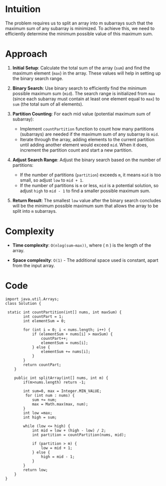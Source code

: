 
# Intuition
The problem requires us to split an array into m subarrays such that the maximum sum of any subarray is minimized. To achieve this, we need to efficiently determine the minimum possible value of this maximum sum.

# Approach
1. **Initial Setup**: Calculate the total sum of the array (`sum`) and find the maximum element (`max`) in the array. These values will help in setting up the binary search range.
  
2. **Binary Search**: Use binary search to efficiently find the minimum possible maximum sum (`mid`). The search range is initialized from `max` (since each subarray must contain at least one element equal to `max`) to `sum` (the total sum of all elements).

3. **Partition Counting**: For each mid value (potential maximum sum of subarray):
   - Implement `countPartition` function to count how many partitions (subarrays) are needed if the maximum sum of any subarray is `mid`.
   - Iterate through the array, adding elements to the current partition until adding another element would exceed `mid`. When it does, increment the partition count and start a new partition.

4. **Adjust Search Range**: Adjust the binary search based on the number of partitions:
   - If the number of partitions (`partition`) exceeds `m`, it means `mid` is too small, so adjust `low` to `mid + 1`.
   - If the number of partitions is `m` or less, `mid` is a potential solution, so adjust `high` to `mid - 1` to find a smaller possible maximum sum.

5. **Return Result**: The smallest `low` value after the binary search concludes will be the minimum possible maximum sum that allows the array to be split into `m` subarrays.

# Complexity
- **Time complexity**: `O(nlog(sum−max))`, where \( n \) is the length of the array. 
  
- **Space complexity**: `O(1)` - The additional space used is constant, apart from the input array.

# Code
```
import java.util.Arrays;
class Solution {

 static int countPartition(int[] nums, int maxSum) {
        int countPart = 1;
        int elementSum = 0;

        for (int i = 0; i < nums.length; i++) {
            if (elementSum + nums[i] > maxSum) {
                countPart++;
                elementSum = nums[i];
            } else {
                elementSum += nums[i];
            }
        }
        return countPart;
    }

    public int splitArray(int[] nums, int m) {
        if(m>nums.length) return -1; 
        
        int sum=0, max = Integer.MIN_VALUE;
         for (int num : nums) {
            sum += num;
            max = Math.max(max, num);
        }
        int low =max;
        int high = sum;

        while (low <= high) {
            int mid = low + (high - low) / 2;
            int partition = countPartition(nums, mid);

            if (partition > m) {
                low = mid + 1;
            } else {
                high = mid - 1;
            }
        }
        return low;
    }
}
```